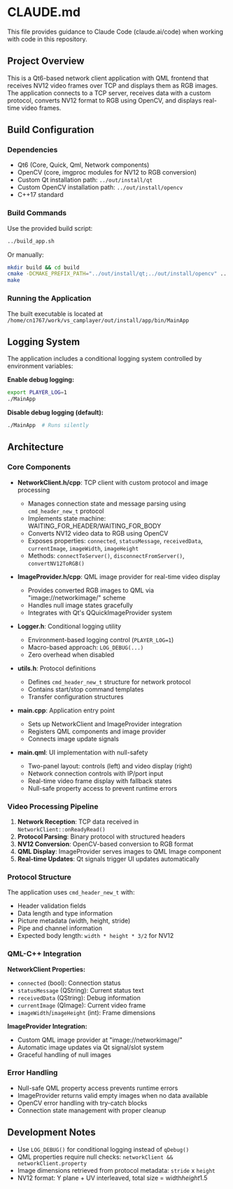# CLAUDE.md

This file provides guidance to Claude Code (claude.ai/code) when working with code in this repository.

## Project Overview

This is a Qt6-based network client application with QML frontend that receives NV12 video frames over TCP and displays them as RGB images. The application connects to a TCP server, receives data with a custom protocol, converts NV12 format to RGB using OpenCV, and displays real-time video frames.

## Build Configuration

### Dependencies
- Qt6 (Core, Quick, Qml, Network components)
- OpenCV (core, imgproc modules for NV12 to RGB conversion)
- Custom Qt installation path: `../out/install/qt`
- Custom OpenCV installation path: `../out/install/opencv`
- C++17 standard

### Build Commands
Use the provided build script:
```bash
../build_app.sh
```

Or manually:
```bash
mkdir build && cd build
cmake -DCMAKE_PREFIX_PATH="../out/install/qt;../out/install/opencv" ..
make
```

### Running the Application
The built executable is located at `/home/cn1767/work/vs_camplayer/out/install/app/bin/MainApp`

## Logging System

The application includes a conditional logging system controlled by environment variables:

**Enable debug logging:**
```bash
export PLAYER_LOG=1
./MainApp
```

**Disable debug logging (default):**
```bash
./MainApp  # Runs silently
```

## Architecture

### Core Components

- **NetworkClient.h/cpp**: TCP client with custom protocol and image processing
  - Manages connection state and message parsing using `cmd_header_new_t` protocol
  - Implements state machine: WAITING_FOR_HEADER/WAITING_FOR_BODY
  - Converts NV12 video data to RGB using OpenCV
  - Exposes properties: `connected`, `statusMessage`, `receivedData`, `currentImage`, `imageWidth`, `imageHeight`
  - Methods: `connectToServer()`, `disconnectFromServer()`, `convertNV12ToRGB()`

- **ImageProvider.h/cpp**: QML image provider for real-time video display
  - Provides converted RGB images to QML via "image://networkimage/" scheme
  - Handles null image states gracefully
  - Integrates with Qt's QQuickImageProvider system

- **Logger.h**: Conditional logging utility
  - Environment-based logging control (`PLAYER_LOG=1`)
  - Macro-based approach: `LOG_DEBUG(...)`
  - Zero overhead when disabled

- **utils.h**: Protocol definitions
  - Defines `cmd_header_new_t` structure for network protocol
  - Contains start/stop command templates
  - Transfer configuration structures

- **main.cpp**: Application entry point
  - Sets up NetworkClient and ImageProvider integration
  - Registers QML components and image provider
  - Connects image update signals

- **main.qml**: UI implementation with null-safety
  - Two-panel layout: controls (left) and video display (right)
  - Network connection controls with IP/port input
  - Real-time video frame display with fallback states
  - Null-safe property access to prevent runtime errors

### Video Processing Pipeline

1. **Network Reception**: TCP data received in `NetworkClient::onReadyRead()`
2. **Protocol Parsing**: Binary protocol with structured headers
3. **NV12 Conversion**: OpenCV-based conversion to RGB format
4. **QML Display**: ImageProvider serves images to QML Image component
5. **Real-time Updates**: Qt signals trigger UI updates automatically

### Protocol Structure

The application uses `cmd_header_new_t` with:
- Header validation fields
- Data length and type information
- Picture metadata (width, height, stride)
- Pipe and channel information
- Expected body length: `width * height * 3/2` for NV12

### QML-C++ Integration

**NetworkClient Properties:**
- `connected` (bool): Connection status
- `statusMessage` (QString): Current status text
- `receivedData` (QString): Debug information
- `currentImage` (QImage): Current video frame
- `imageWidth`/`imageHeight` (int): Frame dimensions

**ImageProvider Integration:**
- Custom QML image provider at "image://networkimage/"
- Automatic image updates via Qt signal/slot system
- Graceful handling of null images

### Error Handling

- Null-safe QML property access prevents runtime errors
- ImageProvider returns valid empty images when no data available
- OpenCV error handling with try-catch blocks
- Connection state management with proper cleanup

## Development Notes

- Use `LOG_DEBUG()` for conditional logging instead of `qDebug()`
- QML properties require null checks: `networkClient && networkClient.property`
- Image dimensions retrieved from protocol metadata: `stride` x `height`
- NV12 format: Y plane + UV interleaved, total size = width*height*1.5